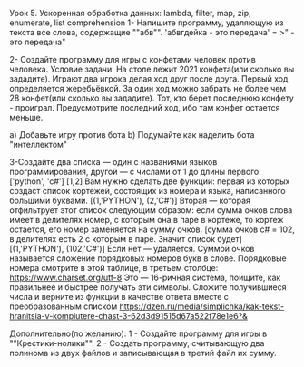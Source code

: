 Урок 5. Ускоренная обработка данных: lambda, filter, map, zip, enumerate, list comprehension
1- Напишите программу, удаляющую из текста все слова, содержащие ""абв"".
'абвгдейка - это передача' = >" - это передача"

2- Создайте программу для игры с конфетами человек против человека.
Условие задачи: На столе лежит 2021 конфета(или сколько вы зададите). Играют два игрока делая ход друг после друга. Первый ход определяется жеребьёвкой. За один ход можно забрать не более чем 28 конфет(или сколько вы зададите). Тот, кто берет последнюю конфету - проиграл.
Предусмотрите последний ход, ибо там конфет остается меньше.

a) Добавьте игру против бота
b) Подумайте как наделить бота "интеллектом"

3-Создайте два списка — один с названиями языков программирования, другой — с числами от 1 до длины первого.
['python', 'c#']
[1,2]
Вам нужно сделать две функции: первая из которых создаст список кортежей, состоящих из номера и языка, написанного большими буквами.
[(1,'PYTHON'), (2,'C#')]
Вторая — которая отфильтрует этот список следующим образом: если сумма очков слова имеет в делителях номер, с которым она в паре в кортеже, то кортеж остается, его номер заменяется на сумму очков.
[сумма очков c# = 102, в делителях есть 2 с которым в паре. Значит список будет]
[(1,'PYTHON'), (102,'C#')]
Если нет — удаляется. Суммой очков называется сложение порядковых номеров букв в слове. Порядковые номера смотрите в этой таблице, в третьем столбце: https://www.charset.org/utf-8
Это — 16-ричная система, поищите, как правильнее и быстрее получать эти символы.
Cложите получившиеся числа и верните из функции в качестве ответа вместе с преобразованным списком
https://dzen.ru/media/simplichka/kak-tekst-hranitsia-v-kompiutere-chast-3-62d3d91515d67a522f78e1e6?&

Дополнительно(по желанию):
1 - Создайте программу для игры в ""Крестики-нолики"".
2 - Создать программу, считывающую два полинома из двух файлов и записывающая в третий файл их сумму.